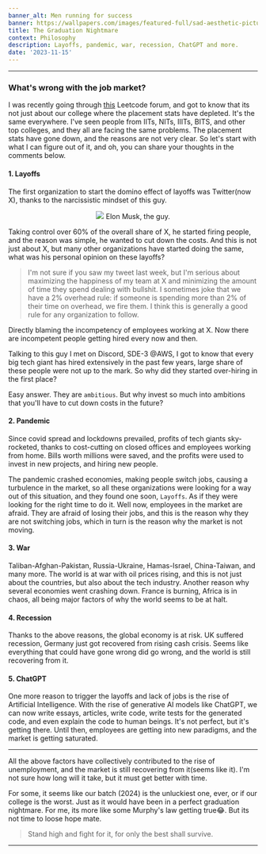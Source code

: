 ```yaml
---
banner_alt: Men running for success
banner: https://wallpapers.com/images/featured-full/sad-aesthetic-pictures-9dxsbd1ykrghasvu.jpg
title: The Graduation Nightmare
context: Philosophy
description: Layoffs, pandemic, war, recession, ChatGPT and more.
date: '2023-11-15'
---
```


---

### What's wrong with the job market?

I was recently going through [this](https://leetcode.com/discuss/interview-question/4282351/Reality-of-oncampus-placement-of-2024-batch) Leetcode forum, and got to know that its not just about our college where the placement stats have depleted. It's the same everywhere. I've seen people from IITs, NITs, IIITs, BITS, and other top colleges, and they all are facing the same problems. The placement stats have gone down, and the reasons are not very clear. So let's start with what I can figure out of it, and oh, you can share your thoughts in the comments below.

#### 1. Layoffs

The first organization to start the domino effect of layoffs was Twitter(now X), thanks to the narcissistic mindset of this guy.

<center>
    <img src="https://cdn.pixabay.com/photo/2022/09/19/13/56/elon-musk-7465608_960_720.png" style={{width: "90%"}}></img>
    Elon Musk, the guy.
</center>

Taking control over 60% of the overall share of X, he started firing people, and the reason was simple, he wanted to cut down the costs. And this is not just about X, but many other organizations have started doing the same, what was his personal opinion on these layoffs?

> I'm not sure if you saw my tweet last week, but I'm serious about maximizing the happiness of my team at X and minimizing the amount of time they spend dealing with bullshit. I sometimes joke that we have a 2% overhead rule: if someone is spending more than 2% of their time on overhead, we fire them. I think this is generally a good rule for any organization to follow.

Directly blaming the incompetency of employees working at X. Now there are incompetent people getting hired every now and then.

Talking to this guy I met on Discord, SDE-3 @AWS, I got to know that every big tech giant has hired extensively in the past few years, large share of these people were not up to the mark. So why did they started over-hiring in the first place?

Easy answer. They are `ambitious`. But why invest so much into ambitions that you'll have to cut down costs in the future?

#### 2. Pandemic

Since covid spread and lockdowns prevailed, profits of tech giants sky-rocketed, thanks to cost-cutting on closed offices and employees working from home. Bills worth millions were saved, and the profits were used to invest in new projects, and hiring new people.

The pandemic crashed economies, making people switch jobs, causing a turbulence in the market, so all these organizations were looking for a way out of this situation, and they found one soon, `Layoffs`. As if they were looking for the right time to do it. Well now, employees in the market are afraid. They are afraid of losing their jobs, and this is the reason why they are not switching jobs, which in turn is the reason why the market is not moving.

#### 3. War

Taliban-Afghan-Pakistan, Russia-Ukraine, Hamas-Israel, China-Taiwan, and many more. The world is at war with oil prices rising, and this is not just about the countries, but also about the tech industry. Another reason why several economies went crashing down. France is burning, Africa is in chaos, all being major factors of why the world seems to be at halt.

#### 4. Recession

Thanks to the above reasons, the global economy is at risk. UK suffered recession, Germany just got recovered from rising cash crisis. Seems like everything that could have gone wrong did go wrong, and the world is still recovering from it.

#### 5. ChatGPT

One more reason to trigger the layoffs and lack of jobs is the rise of Artificial Intelligence. With the rise of generative AI models like ChatGPT, we can now write essays, articles, write code, write tests for the generated code, and even explain the code to human beings. It's not perfect, but it's getting there. Until then, employees are getting into new paradigms, and the market is getting saturated.

---

All the above factors have collectively contributed to the rise of unemployment, and the market is still recovering from it(seems like it). I'm not sure how long will it take, but it must get better with time.

For some, it seems like our batch (2024) is the unluckiest one, ever, or if our college is the worst. Just as it would have been in a perfect graduation nightmare. For me, its more like some Murphy's law getting true😂. But its not time to loose hope mate.

> Stand high and fight for it, for only the best shall survive.

---
